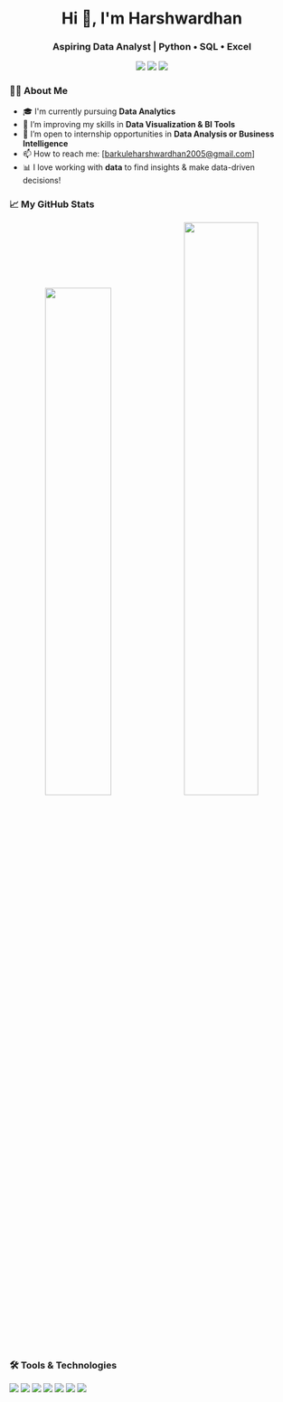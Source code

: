<!-- Profile Header -->
<h1 align="center">Hi 👋, I'm Harshwardhan</h1>
<h3 align="center">Aspiring Data Analyst | Python • SQL • Excel</h3>



<!-- Badges -->
<p align="center">
  <img src="https://img.shields.io/badge/Python-3776AB?style=for-the-badge&logo=python&logoColor=white"/>
  <img src="https://img.shields.io/badge/SQL-025E8C?style=for-the-badge&logo=postgresql&logoColor=white"/>
  <img src="https://img.shields.io/badge/Microsoft%20Excel-217346?style=for-the-badge&logo=microsoft-excel&logoColor=white"/>
</p>

<!-- About Section -->
### 🙋‍♂️ About Me
- 🎓 I'm currently pursuing **Data Analytics**
- 🌱 I’m improving my skills in **Data Visualization & BI Tools**
- 💼 I’m open to internship opportunities in **Data Analysis or Business Intelligence**
- 📫 How to reach me: [barkuleharshwardhan2005@gmail.com]  
- 📊 I love working with **data** to find insights & make data-driven decisions!

<!-- GitHub Stats -->
### 📈 My GitHub Stats
<p align="center">
  <img src="https://github-readme-stats.vercel.app/api?username=harshu2502IT&show_icons=true&theme=radical" width="48%"/>
  <img src="https://github-readme-streak-stats.herokuapp.com/?user=harshu2502IT&theme=radical" width="51%"/>
</p>

<!-- Tools -->
### 🛠️ Tools & Technologies

<p align="left">
  <img src="https://img.shields.io/badge/Python-3776AB?style=for-the-badge&logo=python&logoColor=white"/>
  <img src="https://img.shields.io/badge/SQL-025E8C?style=for-the-badge&logo=postgresql&logoColor=white"/>
  <img src="https://img.shields.io/badge/Excel-217346?style=for-the-badge&logo=microsoft-excel&logoColor=white"/>
  <img src="https://img.shields.io/badge/Pandas-150458?style=for-the-badge&logo=pandas&logoColor=white"/>
  <img src="https://img.shields.io/badge/Numpy-013243?style=for-the-badge&logo=numpy&logoColor=white"/>
  <img src="https://img.shields.io/badge/Matplotlib-11557c?style=for-the-badge&logo=matplotlib&logoColor=white"/>
  <img src="https://img.shields.io/badge/MySQL-005C84?style=for-the-badge&logo=mysql&logoColor=white"/>
</p>


